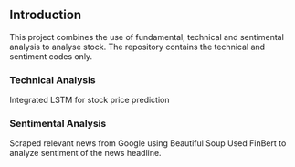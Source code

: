 ## Introduction
This project combines the use of fundamental, technical and sentimental analysis to analyse stock. The repository contains the technical and sentiment codes only.

### Technical Analysis
Integrated LSTM for stock price prediction <br/>
### Sentimental Analysis
Scraped relevant news from Google using Beautiful Soup
Used FinBert to analyze sentiment of the news headline.
